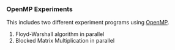 ### OpenMP Experiments

This includes two different experiment programs using [OpenMP](http://openmp.org/wp/).

 1. Floyd-Warshall algorithm in parallel
 2. Blocked Matrix Multiplication in parallel
